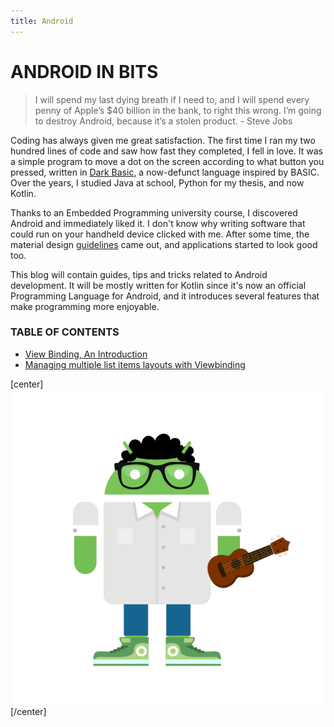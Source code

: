 ```yaml
---
title: Android
---
```


# ANDROID IN BITS

> I will spend my last dying breath if I need to, and I will spend every penny of Apple’s $40 billion in the bank, to right this wrong. I’m going to destroy Android, because it’s a stolen product. - Steve Jobs

Coding has always given me great satisfaction. The first time I ran my two hundred lines of code and saw how fast they completed, I fell in love. It was a simple program to move a dot on the screen according to what button you pressed, written in [Dark Basic](https://www.thegamecreators.com/product/dark-basic-pro-open-source), a now-defunct language inspired by BASIC. Over the years, I studied Java at school, Python for my thesis, and now Kotlin. 

Thanks to an Embedded Programming university course, I discovered Android and immediately liked it. I don't know why writing software that could run on your handheld device clicked with me. After some time, the material design [guidelines](https://material.io/design/) came out, and applications started to look good too.

This blog will contain guides, tips and tricks related to Android development. It will be mostly written for Kotlin since it's now an official Programming Language for Android, and it introduces several features that make programming more enjoyable.

### TABLE OF CONTENTS

* [View Binding, An Introduction](01.ViewBinding/view-binding-introduction/default.md)
* [Managing multiple list items layouts with Viewbinding](01.ViewBinding/view-binding-recyclerview-multiple-layout/default.md)

[center]
![Avatar](avatar_02_01.png?resize=400)
[/center]
